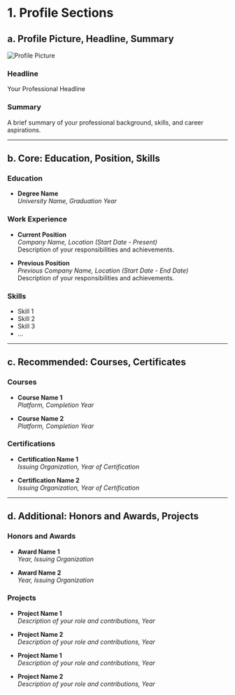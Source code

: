 # 1. Profile Sections

## a. Profile Picture, Headline, Summary

![Profile Picture](link_to_picture)

### <i class="fas fa-briefcase"></i> Headline
Your Professional Headline

### <i class="fas fa-info-circle"></i> Summary
A brief summary of your professional background, skills, and career aspirations.

---

## b. Core: Education, Position, Skills

### <i class="fas fa-graduation-cap"></i> Education

- **<i class="fas fa-graduation-cap"></i> Degree Name**  
  *University Name, Graduation Year*

### <i class="fas fa-briefcase"></i> Work Experience

- **<i class="fas fa-briefcase"></i> Current Position**  
  *Company Name, Location (Start Date - Present)*  
  Description of your responsibilities and achievements.

- **<i class="fas fa-briefcase"></i> Previous Position**  
  *Previous Company Name, Location (Start Date - End Date)*  
  Description of your responsibilities and achievements.

### <i class="fas fa-cogs"></i> Skills

- <i class="fas fa-check-circle"></i> Skill 1
- <i class="fas fa-check-circle"></i> Skill 2
- <i class="fas fa-check-circle"></i> Skill 3
- ...

---

## c. Recommended: Courses, Certificates

### <i class="fas fa-book"></i> Courses

- **<i class="fas fa-book"></i> Course Name 1**  
  *Platform, Completion Year*

- **<i class="fas fa-book"></i> Course Name 2**  
  *Platform, Completion Year*

### <i class="fas fa-certificate"></i> Certifications

- **<i class="fas fa-certificate"></i> Certification Name 1**  
  *Issuing Organization, Year of Certification*

- **<i class="fas fa-certificate"></i> Certification Name 2**  
  *Issuing Organization, Year of Certification*

---

## d. Additional: Honors and Awards, Projects

### <i class="fas fa-trophy"></i> Honors and Awards

- **<i class="fas fa-trophy"></i> Award Name 1**  
  *Year, Issuing Organization*

- **<i class="fas fa-trophy"></i> Award Name 2**  
  *Year, Issuing Organization*

### <i class="fas fa-code-branch"></i> Projects

- **<i class="fas fa-code-branch"></i> Project Name 1**  
  *Description of your role and contributions, Year*

- **<i class="fas fa-code-branch"></i> Project Name 2**  
  *Description of your role and contributions, Year*

- **Project Name 1**  
  *Description of your role and contributions, Year*

- **Project Name 2**  
  *Description of your role and contributions, Year*

